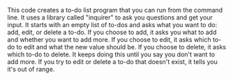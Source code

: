 This code creates a to-do list program that you can run from the command line.
It uses a library called "inquirer" to ask you questions and get your input.
It starts with an empty list of to-dos and asks what you want to do: add, edit, or delete a to-do.
If you choose to add, it asks you what to add and whether you want to add more.
If you choose to edit, it asks which to-do to edit and what the new value should be.
If you choose to delete, it asks which to-do to delete.
It keeps doing this until you say you don't want to add more.
If you try to edit or delete a to-do that doesn't exist, it tells you it's out of range.
